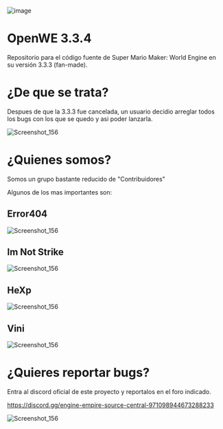 ![image](https://github.com/Open-WE/OpenWE/assets/97027903/ab27c650-9068-478b-bb1f-648dd4891ff7)
# OpenWE 3.3.4
Repositorio para el código fuente de Super Mario Maker: World Engine en su versión 3.3.3 (fan-made).

# ¿De que se trata?
Despues de que la 3.3.3 fue cancelada, un usuario decidio arreglar todos los bugs con los que se quedo y asi poder lanzarla.

![Screenshot_156](https://github.com/Open-WE/OpenWE/assets/115595968/aa64ac41-07fa-42cf-a400-00b30da08521)

# ¿Quienes somos?

Somos un grupo bastante reducido de "Contribuidores"

Algunos de los mas importantes son:

## Error404
![Screenshot_156](https://images-ext-1.discordapp.net/external/jF4MgOpi8vj7gqyUXBy6M3nyZTKlaKaM-SaY2zf54Qo/%3Fsize%3D256/https/cdn.discordapp.com/avatars/1105497278585765908/1bcc8c69825fe79c042735d120ce3070.png?width=230&height=230)
## Im Not Strike
![Screenshot_156](https://cdn.discordapp.com/avatars/891578961950289951/a_044b0f75ef695e6e8164312123709669.gif?size=256)
## HeXp
![Screenshot_156](https://images-ext-1.discordapp.net/external/RAds_jcRprtuV__Rxxe_xkFw7Du-8JZmbXdq9CIWXas/%3Fsize%3D256/https/cdn.discordapp.com/avatars/801458646914695218/a_794d643225a23d9b23c058a7457afb52.gif?width=230&height=230)
## Vini 
![Screenshot_156](https://images-ext-1.discordapp.net/external/KBy9oLa6_ndM8R-cDQ9t15vlHxhncbibCf1vNs5kPZ0/%3Fsize%3D256/https/cdn.discordapp.com/avatars/913022807842123817/2d66ff3eea6cf83d79998b66842feb7b.png?width=230&height=230)

# ¿Quieres reportar bugs?

Entra al discord oficial de este proyecto y reportalos en el foro indicado.

https://discord.gg/engine-empire-source-central-971098944673288233

![Screenshot_156](https://images-ext-2.discordapp.net/external/HhxdtCPccB509vQDpG2LmlgrLs0g0moGla8mXmLiCQ8/%3Fsize%3D256/https/cdn.discordapp.com/icons/971098944673288233/a_cca04d2810373834a19dc719bd0b6b90.gif?width=230&height=230)
